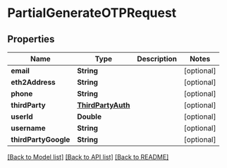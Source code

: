 # PartialGenerateOTPRequest

## Properties
Name | Type | Description | Notes
------------ | ------------- | ------------- | -------------
**email** | **String** |  | [optional] 
**eth2Address** | **String** |  | [optional] 
**phone** | **String** |  | [optional] 
**thirdParty** | [**ThirdPartyAuth**](ThirdPartyAuth.md) |  | [optional] 
**userId** | **Double** |  | [optional] 
**username** | **String** |  | [optional] 
**thirdPartyGoogle** | **String** |  | [optional] 

[[Back to Model list]](../README.md#documentation-for-models) [[Back to API list]](../README.md#documentation-for-api-endpoints) [[Back to README]](../README.md)


